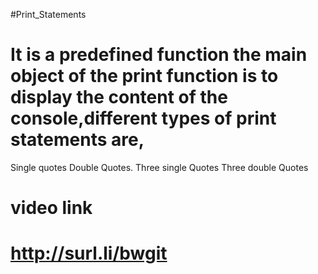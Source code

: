 #Print_Statements
# It is a predefined function the main object of the print function is to display the content of the console,different types of print statements are,
Single quotes
Double Quotes.
Three single Quotes
Three double Quotes   
     
 
# video link  
# http://surl.li/bwgit 

 
